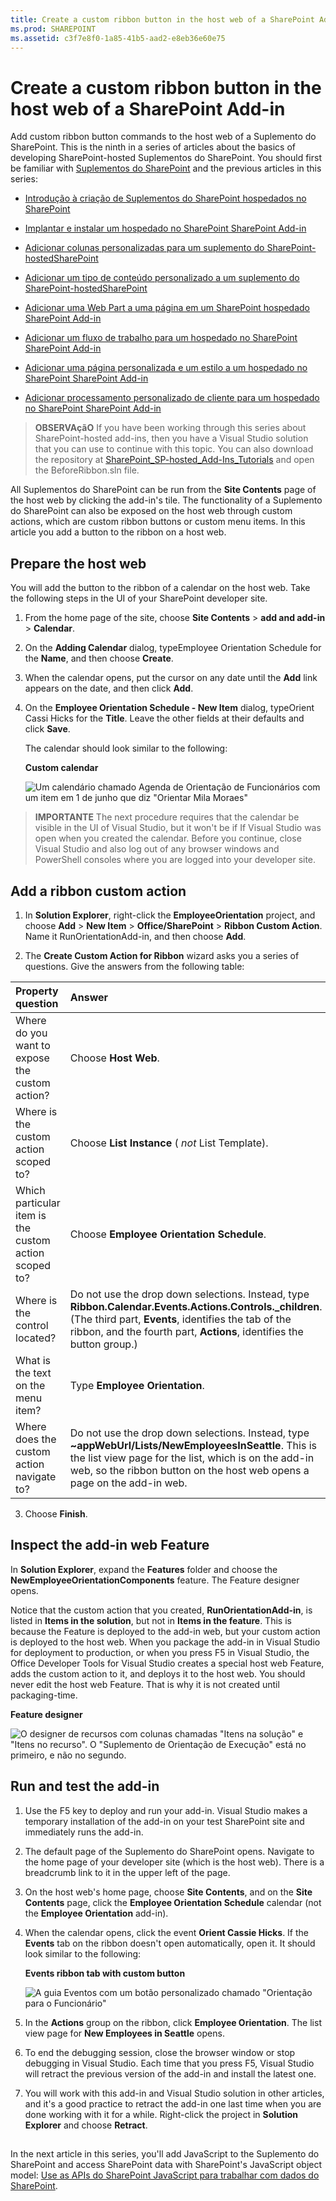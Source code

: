 ```yaml
---
title: Create a custom ribbon button in the host web of a SharePoint Add-in
ms.prod: SHAREPOINT
ms.assetid: c3f7e8f0-1a85-41b5-aad2-e8eb36e60e75
---
```



# Create a custom ribbon button in the host web of a SharePoint Add-in
Add custom ribbon button commands to the host web of a Suplemento do SharePoint.
This is the ninth in a series of articles about the basics of developing SharePoint-hosted Suplementos do SharePoint. You should first be familiar with  [Suplementos do SharePoint](sharepoint-add-ins.md) and the previous articles in this series:
  
    
    


-  [Introdução à criação de Suplementos do SharePoint hospedados no SharePoint](get-started-creating-sharepoint-hosted-sharepoint-add-ins.md)
    
  
-  [Implantar e instalar um hospedado no SharePoint SharePoint Add-in](deploy-and-install-a-sharepoint-hosted-sharepoint-add-in.md)
    
  
-  [Adicionar colunas personalizadas para um suplemento do SharePoint-hostedSharePoint](add-custom-columns-to-a-sharepoint-hostedsharepoint-add-in.md)
    
  
-  [Adicionar um tipo de conteúdo personalizado a um suplemento do SharePoint-hostedSharePoint](add-a-custom-content-type-to-a-sharepoint-hostedsharepoint-add-in.md)
    
  
-  [Adicionar uma Web Part a uma página em um SharePoint hospedado SharePoint Add-in](add-a-web-part-to-a-page-in-a-sharepoint-hosted-sharepoint-add-in.md)
    
  
-  [Adicionar um fluxo de trabalho para um hospedado no SharePoint SharePoint Add-in](add-a-workflow-to-a-sharepoint-hosted-sharepoint-add-in.md)
    
  
-  [Adicionar uma página personalizada e um estilo a um hospedado no SharePoint SharePoint Add-in](add-a-custom-page-and-style-to-a-sharepoint-hosted-sharepoint-add-in.md)
    
  
-  [Adicionar processamento personalizado de cliente para um hospedado no SharePoint SharePoint Add-in](add-custom-client-side-rendering-to-a-sharepoint-hosted-sharepoint-add-in.md)
    
  

> **OBSERVAçãO**
> If you have been working through this series about SharePoint-hosted add-ins, then you have a Visual Studio solution that you can use to continue with this topic. You can also download the repository at  [SharePoint_SP-hosted_Add-Ins_Tutorials](https://github.com/OfficeDev/SharePoint_SP-hosted_Add-Ins_Tutorials) and open the BeforeRibbon.sln file.
  
    
    

All Suplementos do SharePoint can be run from the **Site Contents** page of the host web by clicking the add-in's tile. The functionality of a Suplemento do SharePoint can also be exposed on the host web through custom actions, which are custom ribbon buttons or custom menu items. In this article you add a button to the ribbon on a host web.
## Prepare the host web

You will add the button to the ribbon of a calendar on the host web. Take the following steps in the UI of your SharePoint developer site.
  
    
    

1. From the home page of the site, choose **Site Contents** > **add and add-in** > **Calendar**.
    
  
2. On the **Adding Calendar** dialog, typeEmployee Orientation Schedule for the **Name**, and then choose **Create**.
    
  
3. When the calendar opens, put the cursor on any date until the **Add** link appears on the date, and then click **Add**. 
    
  
4. On the **Employee Orientation Schedule - New Item** dialog, typeOrient Cassi Hicks for the **Title**. Leave the other fields at their defaults and click **Save**.
    
    The calendar should look similar to the following:
    

   **Custom calendar**

  

     ![Um calendário chamado Agenda de Orientação de Funcionários com um item em 1 de junho que diz "Orientar Mila Moraes"](images/d2066862-41c1-424d-9bfb-b6c5342bcf2c.PNG)
  

  

  

  
    
    

> **IMPORTANTE**
> The next procedure requires that the calendar be visible in the UI of Visual Studio, but it won't be if If Visual Studio was open when you created the calendar. Before you continue, close Visual Studio and also log out of any browser windows and PowerShell consoles where you are logged into your developer site. 
  
    
    


## Add a ribbon custom action


1. In **Solution Explorer**, right-click the **EmployeeOrientation** project, and choose **Add** > **New Item** > **Office/SharePoint** > **Ribbon Custom Action**. Name it RunOrientationAdd-in, and then choose **Add**.
    
  
2. The **Create Custom Action for Ribbon** wizard asks you a series of questions. Give the answers from the following table:
    

|**Property question**|**Answer**|
|:-----|:-----|
|Where do you want to expose the custom action?  <br/> |Choose **Host Web**.  <br/> |
|Where is the custom action scoped to?  <br/> |Choose **List Instance** ( *not*  List Template). <br/> |
|Which particular item is the custom action scoped to?  <br/> |Choose **Employee Orientation Schedule**.  <br/> |
|Where is the control located?  <br/> |Do not use the drop down selections. Instead, type **Ribbon.Calendar.Events.Actions.Controls._children**. (The third part, **Events**, identifies the tab of the ribbon, and the fourth part, **Actions**, identifies the button group.)  <br/> |
|What is the text on the menu item?  <br/> |Type **Employee Orientation**.  <br/> |
|Where does the custom action navigate to?  <br/> |Do not use the drop down selections. Instead, type **~appWebUrl/Lists/NewEmployeesInSeattle**. This is the list view page for the list, which is on the add-in web, so the ribbon button on the host web opens a page on the add-in web.  <br/> |
   
3. Choose **Finish**. 
    
  

## Inspect the add-in web Feature

In **Solution Explorer**, expand the **Features** folder and choose the **NewEmployeeOrientationComponents** feature. The Feature designer opens.
  
    
    
Notice that the custom action that you created, **RunOrientationAdd-in**, is listed in **Items in the solution**, but not in **Items in the feature**. This is because the Feature is deployed to the add-in web, but your custom action is deployed to the host web. When you package the add-in in Visual Studio for deployment to production, or when you press F5 in Visual Studio, the Office Developer Tools for Visual Studio creates a special host web Feature, adds the custom action to it, and deploys it to the host web. You should never edit the host web Feature. That is why it is not created until packaging-time.
  
    
    

**Feature designer**

  
    
    

  
    
    
![O designer de recursos com colunas chamadas "Itens na solução" e "Itens no recurso". O "Suplemento de Orientação de Execução" está no primeiro, e não no segundo.](images/49ea0bf0-2cfa-4070-aa65-24b4a9c5e874.PNG)
  
    
    

  
    
    

  
    
    

## Run and test the add-in


  
    
    

1. Use the F5 key to deploy and run your add-in. Visual Studio makes a temporary installation of the add-in on your test SharePoint site and immediately runs the add-in. 
    
  
2. The default page of the Suplemento do SharePoint opens. Navigate to the home page of your developer site (which is the host web). There is a breadcrumb link to it in the upper left of the page.
    
  
3. On the host web's home page, choose **Site Contents**, and on the **Site Contents** page, click the **Employee Orientation Schedule** calendar (not the **Employee Orientation** add-in).
    
  
4. When the calendar opens, click the event **Orient Cassie Hicks**. If the **Events** tab on the ribbon doesn't open automatically, open it. It should look similar to the following:
    
   **Events ribbon tab with custom button**

  

     ![A guia Eventos com um botão personalizado chamado "Orientação para o Funcionário"](images/916ecbba-11ff-45b6-a8e9-ba717ae6fe0b.png)
  

  

  
5. In the **Actions** group on the ribbon, click **Employee Orientation**. The list view page for **New Employees in Seattle** opens.
    
  
6. To end the debugging session, close the browser window or stop debugging in Visual Studio. Each time that you press F5, Visual Studio will retract the previous version of the add-in and install the latest one.
    
  
7. You will work with this add-in and Visual Studio solution in other articles, and it's a good practice to retract the add-in one last time when you are done working with it for a while. Right-click the project in **Solution Explorer** and choose **Retract**.
    
  

## 
<a name="Nextsteps"> </a>

In the next article in this series, you'll add JavaScript to the Suplemento do SharePoint and access SharePoint data with SharePoint's JavaScript object model:  [Use as APIs do SharePoint JavaScript para trabalhar com dados do SharePoint](use-the-sharepoint-javascript-apis-to-work-with-sharepoint-data.md).
  
    
    


